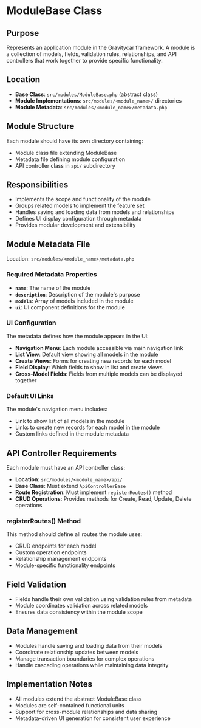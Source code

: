# ModuleBase Class

## Purpose
Represents an application module in the Gravitycar framework. A module is a collection of models, fields, validation rules, relationships, and API controllers that work together to provide specific functionality.

## Location
- **Base Class**: `src/modules/ModuleBase.php` (abstract class)
- **Module Implementations**: `src/modules/<module_name>/` directories
- **Module Metadata**: `src/modules/<module_name>/metadata.php`

## Module Structure
Each module should have its own directory containing:
- Module class file extending ModuleBase
- Metadata file defining module configuration
- API controller class in `api/` subdirectory

## Responsibilities
- Implements the scope and functionality of the module
- Groups related models to implement the feature set
- Handles saving and loading data from models and relationships
- Defines UI display configuration through metadata
- Provides modular development and extensibility

## Module Metadata File
Location: `src/modules/<module_name>/metadata.php`

### Required Metadata Properties
- **`name`**: The name of the module
- **`description`**: Description of the module's purpose
- **`models`**: Array of models included in the module
- **`ui`**: UI component definitions for the module

### UI Configuration
The metadata defines how the module appears in the UI:
- **Navigation Menu**: Each module accessible via main navigation link
- **List View**: Default view showing all models in the module
- **Create Views**: Forms for creating new records for each model
- **Field Display**: Which fields to show in list and create views
- **Cross-Model Fields**: Fields from multiple models can be displayed together

### Default UI Links
The module's navigation menu includes:
- Link to show list of all models in the module
- Links to create new records for each model in the module
- Custom links defined in the module metadata

## API Controller Requirements
Each module must have an API controller class:
- **Location**: `src/modules/<module_name>/api/`
- **Base Class**: Must extend `ApiControllerBase`
- **Route Registration**: Must implement `registerRoutes()` method
- **CRUD Operations**: Provides methods for Create, Read, Update, Delete operations

### registerRoutes() Method
This method should define all routes the module uses:
- CRUD endpoints for each model
- Custom operation endpoints
- Relationship management endpoints
- Module-specific functionality endpoints

## Field Validation
- Fields handle their own validation using validation rules from metadata
- Module coordinates validation across related models
- Ensures data consistency within the module scope

## Data Management
- Modules handle saving and loading data from their models
- Coordinate relationship updates between models
- Manage transaction boundaries for complex operations
- Handle cascading operations while maintaining data integrity

## Implementation Notes
- All modules extend the abstract ModuleBase class
- Modules are self-contained functional units
- Support for cross-module relationships and data sharing
- Metadata-driven UI generation for consistent user experience
